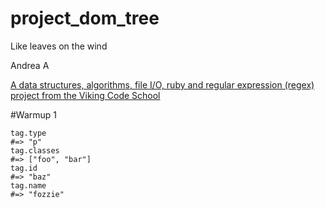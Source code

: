 # project_dom_tree
Like leaves on the wind

Andrea A

[A data structures, algorithms, file I/O, ruby and regular expression (regex) project from the Viking Code School](http://www.vikingcodeschool.com)

#Warmup 1

```tag = parse_tag("<p class='foo bar' id='baz'>")
tag.type 
#=> "p"
tag.classes 
#=> ["foo", "bar"]
tag.id 
#=> "baz"
tag.name 
#=> "fozzie"
```

